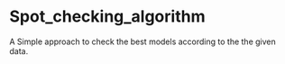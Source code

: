 # Spot_checking_algorithm
A Simple approach to check the best models according to the the given data.

